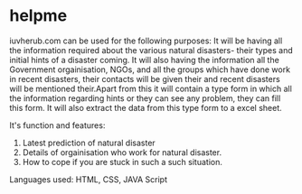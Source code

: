 # helpme
iuvherub.com can be used for the following purposes:
It will be having all the information required about the various natural disasters- their types and initial hints of a disaster coming. It will also having the information all the Government orgainisation, NGOs, and all the groups which have done work in recent disasters, their contacts will be given their and recent disasters will be mentioned their.Apart from this it will contain a type form in which all the information regarding hints or they can see any problem, they can fill this form. It will also extract the data from this type form to a excel sheet.

It's function and features:

1. Latest prediction of natural disaster
2. Details of orgainisation who work for natural disaster.
3. How to cope if you are stuck in such a such situation.

Languages used:
HTML, CSS, JAVA Script
